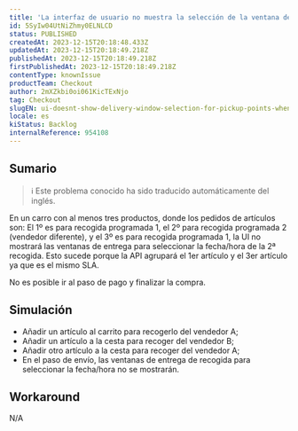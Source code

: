 ```yaml
---
title: 'La interfaz de usuario no muestra la selección de la ventana de entrega para los puntos de recogida cuando un artículo de un vendedor está entre artículos para recoger de otro vendedor.'
id: 5SyIw04UtNiZhmy0ELNLCD
status: PUBLISHED
createdAt: 2023-12-15T20:18:48.433Z
updatedAt: 2023-12-15T20:18:49.218Z
publishedAt: 2023-12-15T20:18:49.218Z
firstPublishedAt: 2023-12-15T20:18:49.218Z
contentType: knownIssue
productTeam: Checkout
author: 2mXZkbi0oi061KicTExNjo
tag: Checkout
slugEN: ui-doesnt-show-delivery-window-selection-for-pickup-points-when-an-item-from-a-seller-is-between-items-for-pickup-from-another-seller
locale: es
kiStatus: Backlog
internalReference: 954108
---
```


## Sumario

>ℹ️ Este problema conocido ha sido traducido automáticamente del inglés.


En un carro con al menos tres productos, donde los pedidos de artículos son: El 1º es para recogida programada 1, el 2º para recogida programada 2 (vendedor diferente), y el 3º es para recogida programada 1, la UI no mostrará las ventanas de entrega para seleccionar la fecha/hora de la 2ª recogida. Esto sucede porque la API agrupará el 1er artículo y el 3er artículo ya que es el mismo SLA.

No es posible ir al paso de pago y finalizar la compra.


##

## Simulación



- Añadir un artículo al carrito para recogerlo del vendedor A;
- Añadir un artículo a la cesta para recoger del vendedor B;
- Añadir otro artículo a la cesta para recoger del vendedor A;
- En el paso de envío, las ventanas de entrega de recogida para seleccionar la fecha/hora no se mostrarán.



## Workaround


N/A




